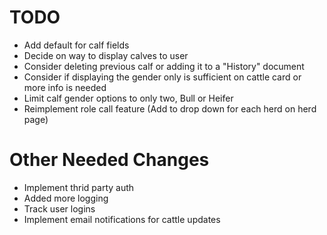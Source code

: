 # TODO
- Add default for calf fields
- Decide on way to display calves to user
- Consider deleting previous calf or adding it to a "History" document
- Consider if displaying the gender only is sufficient on cattle card or more info is needed
- Limit calf gender options to only two, Bull or Heifer
- Reimplement role call feature (Add to drop down for each herd on herd page)

# Other Needed Changes
- Implement thrid party auth
- Added more logging 
- Track user logins
- Implement email notifications for cattle updates